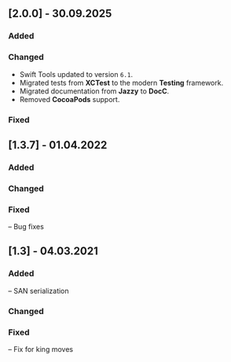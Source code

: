 ## [2.0.0] - 30.09.2025

### Added

### Changed

- Swift Tools updated to version `6.1`.
- Migrated tests from **XCTest** to the modern **Testing** framework.
- Migrated documentation from **Jazzy** to **DocC**.
- Removed **CocoaPods** support.

### Fixed

## [1.3.7] - 01.04.2022

### Added

### Changed

### Fixed

– Bug fixes

## [1.3] - 04.03.2021

### Added

– SAN serialization

### Changed

### Fixed

– Fix for king moves
